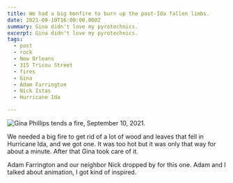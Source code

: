 ```yaml
---
title: We had a big bonfire to burn up the post-Ida fallen limbs.
date: 2021-09-10T16:00:00.000Z
summary: Gina didn't love my pyrotechnics.
excerpt: Gina didn't love my pyrotechnics.
tags:
  - post
  - rock
  - New Orleans
  - 315 Tricou Street
  - fires
  - Gina
  - Adam Farrington
  - Nick Istas
  - Hurricane Ida

---
```


![Gina Phillips tends a fire, September 10, 2021.](/static/img/gina/gina-tends-fire-sep-10-2021.jpg)

We needed a big fire to get rid of a lot of wood and leaves that fell in Hurricane Ida, and we got one. It was too hot but it was only that way for about a minute. After that Gina took care of it.

Adam Farrington and our neighbor Nick dropped by for this one. Adam and I talked about animation, I got kind of inspired.
